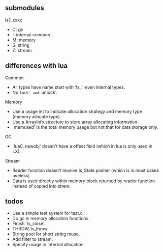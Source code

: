 submodules
-----
ls?_xxxx
* C: gc
* I: internal common
* M: memory
* S: string
* Z: stream


differences with lua
-----
Common
* All types have name start with 'ls_', even internal types.
* No `lock' and `unlock'.

Memory
* Use a usage int to indicate allocation strategy and memory type (memory allocate type).
* Use a ArrayInfo structure to store array allocating information.
* `memused' is the total memory usage but not that for data storage only.

GC
* `luaC_newobj' doesn't have a offset field (which in lua is only used in LX).

Stream
* Reader function doesn't receive ls_State pointer (which is in most cases useless).
* Data is used directly within memory block returned by reader function instead of copied into strem.

todos
-----
* Use a simple test system for test.c.
* Do gc in memory allocation functions.
* Finish `ls_close'.
* THROW, ls_throw.
* String pool for short string reuse.
* Add filter to stream.
* Specify usage in internal allocation.
